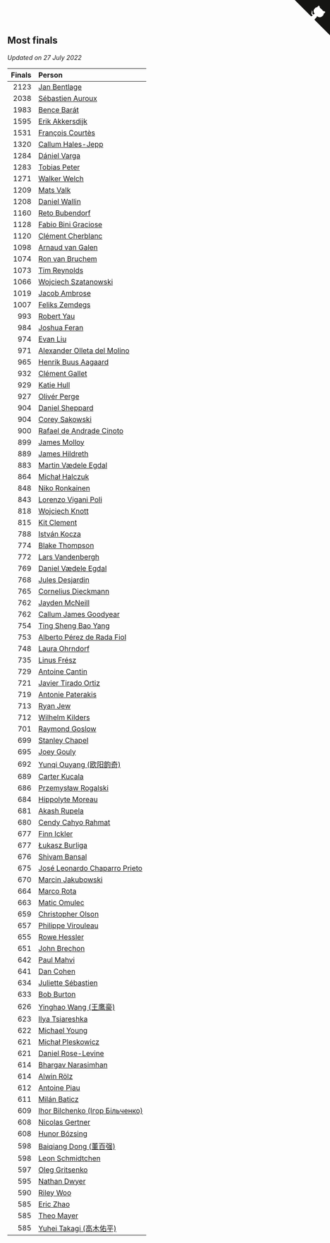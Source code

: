 ## Most finals

*Updated on 27 July 2022*

| Finals | Person |
| ---: | :--- |
| 2123 | [Jan Bentlage](https://www.worldcubeassociation.org/persons/2010BENT01) |
| 2038 | [Sébastien Auroux](https://www.worldcubeassociation.org/persons/2008AURO01) |
| 1983 | [Bence Barát](https://www.worldcubeassociation.org/persons/2008BARA01) |
| 1595 | [Erik Akkersdijk](https://www.worldcubeassociation.org/persons/2005AKKE01) |
| 1531 | [François Courtès](https://www.worldcubeassociation.org/persons/2008COUR01) |
| 1320 | [Callum Hales-Jepp](https://www.worldcubeassociation.org/persons/2012HALE01) |
| 1284 | [Dániel Varga](https://www.worldcubeassociation.org/persons/2008VARG01) |
| 1283 | [Tobias Peter](https://www.worldcubeassociation.org/persons/2014PETE03) |
| 1271 | [Walker Welch](https://www.worldcubeassociation.org/persons/2011WELC01) |
| 1209 | [Mats Valk](https://www.worldcubeassociation.org/persons/2007VALK01) |
| 1208 | [Daniel Wallin](https://www.worldcubeassociation.org/persons/2013WALL03) |
| 1160 | [Reto Bubendorf](https://www.worldcubeassociation.org/persons/2012BUBE01) |
| 1128 | [Fabio Bini Graciose](https://www.worldcubeassociation.org/persons/2010GRAC02) |
| 1120 | [Clément Cherblanc](https://www.worldcubeassociation.org/persons/2014CHER05) |
| 1098 | [Arnaud van Galen](https://www.worldcubeassociation.org/persons/2006GALE01) |
| 1074 | [Ron van Bruchem](https://www.worldcubeassociation.org/persons/2003BRUC01) |
| 1073 | [Tim Reynolds](https://www.worldcubeassociation.org/persons/2005REYN01) |
| 1066 | [Wojciech Szatanowski](https://www.worldcubeassociation.org/persons/2011SZAT01) |
| 1019 | [Jacob Ambrose](https://www.worldcubeassociation.org/persons/2010AMBR01) |
| 1007 | [Feliks Zemdegs](https://www.worldcubeassociation.org/persons/2009ZEMD01) |
| 993 | [Robert Yau](https://www.worldcubeassociation.org/persons/2009YAUR01) |
| 984 | [Joshua Feran](https://www.worldcubeassociation.org/persons/2011FERA01) |
| 974 | [Evan Liu](https://www.worldcubeassociation.org/persons/2009LIUE01) |
| 971 | [Alexander Olleta del Molino](https://www.worldcubeassociation.org/persons/2008OLLE01) |
| 965 | [Henrik Buus Aagaard](https://www.worldcubeassociation.org/persons/2006BUUS01) |
| 932 | [Clément Gallet](https://www.worldcubeassociation.org/persons/2004GALL02) |
| 929 | [Katie Hull](https://www.worldcubeassociation.org/persons/2010HULL01) |
| 927 | [Olivér Perge](https://www.worldcubeassociation.org/persons/2007PERG01) |
| 904 | [Daniel Sheppard](https://www.worldcubeassociation.org/persons/2009SHEP01) |
| 904 | [Corey Sakowski](https://www.worldcubeassociation.org/persons/2011SAKO01) |
| 900 | [Rafael de Andrade Cinoto](https://www.worldcubeassociation.org/persons/2007CINO01) |
| 899 | [James Molloy](https://www.worldcubeassociation.org/persons/2011MOLL01) |
| 889 | [James Hildreth](https://www.worldcubeassociation.org/persons/2009HILD01) |
| 883 | [Martin Vædele Egdal](https://www.worldcubeassociation.org/persons/2013EGDA02) |
| 864 | [Michał Halczuk](https://www.worldcubeassociation.org/persons/2006HALC01) |
| 848 | [Niko Ronkainen](https://www.worldcubeassociation.org/persons/2010RONK01) |
| 843 | [Lorenzo Vigani Poli](https://www.worldcubeassociation.org/persons/2007POLI01) |
| 818 | [Wojciech Knott](https://www.worldcubeassociation.org/persons/2011KNOT01) |
| 815 | [Kit Clement](https://www.worldcubeassociation.org/persons/2008CLEM01) |
| 788 | [István Kocza](https://www.worldcubeassociation.org/persons/2005KOCZ01) |
| 774 | [Blake Thompson](https://www.worldcubeassociation.org/persons/2010THOM03) |
| 772 | [Lars Vandenbergh](https://www.worldcubeassociation.org/persons/2003VAND01) |
| 769 | [Daniel Vædele Egdal](https://www.worldcubeassociation.org/persons/2013EGDA01) |
| 768 | [Jules Desjardin](https://www.worldcubeassociation.org/persons/2010DESJ01) |
| 765 | [Cornelius Dieckmann](https://www.worldcubeassociation.org/persons/2009DIEC01) |
| 762 | [Jayden McNeill](https://www.worldcubeassociation.org/persons/2012MCNE01) |
| 762 | [Callum James Goodyear](https://www.worldcubeassociation.org/persons/2012GOOD02) |
| 754 | [Ting Sheng Bao Yang](https://www.worldcubeassociation.org/persons/2008BAOY01) |
| 753 | [Alberto Pérez de Rada Fiol](https://www.worldcubeassociation.org/persons/2011FIOL01) |
| 748 | [Laura Ohrndorf](https://www.worldcubeassociation.org/persons/2009OHRN01) |
| 735 | [Linus Frész](https://www.worldcubeassociation.org/persons/2011FRES01) |
| 729 | [Antoine Cantin](https://www.worldcubeassociation.org/persons/2010CANT02) |
| 721 | [Javier Tirado Ortiz](https://www.worldcubeassociation.org/persons/2009TIRA01) |
| 719 | [Antonie Paterakis](https://www.worldcubeassociation.org/persons/2012PATE01) |
| 713 | [Ryan Jew](https://www.worldcubeassociation.org/persons/2008JEWR01) |
| 712 | [Wilhelm Kilders](https://www.worldcubeassociation.org/persons/2010KILD02) |
| 701 | [Raymond Goslow](https://www.worldcubeassociation.org/persons/2014GOSL01) |
| 699 | [Stanley Chapel](https://www.worldcubeassociation.org/persons/2016CHAP04) |
| 695 | [Joey Gouly](https://www.worldcubeassociation.org/persons/2007GOUL01) |
| 692 | [Yunqi Ouyang (欧阳韵奇)](https://www.worldcubeassociation.org/persons/2007YUNQ01) |
| 689 | [Carter Kucala](https://www.worldcubeassociation.org/persons/2015KUCA01) |
| 686 | [Przemysław Rogalski](https://www.worldcubeassociation.org/persons/2013ROGA02) |
| 684 | [Hippolyte Moreau](https://www.worldcubeassociation.org/persons/2008MORE02) |
| 681 | [Akash Rupela](https://www.worldcubeassociation.org/persons/2012RUPE01) |
| 680 | [Cendy Cahyo Rahmat](https://www.worldcubeassociation.org/persons/2010RAHM02) |
| 677 | [Finn Ickler](https://www.worldcubeassociation.org/persons/2012ICKL01) |
| 677 | [Łukasz Burliga](https://www.worldcubeassociation.org/persons/2013BURL01) |
| 676 | [Shivam Bansal](https://www.worldcubeassociation.org/persons/2011BANS02) |
| 675 | [José Leonardo Chaparro Prieto](https://www.worldcubeassociation.org/persons/2011CHAP01) |
| 670 | [Marcin Jakubowski](https://www.worldcubeassociation.org/persons/2007JAKU01) |
| 664 | [Marco Rota](https://www.worldcubeassociation.org/persons/2009ROTA01) |
| 663 | [Matic Omulec](https://www.worldcubeassociation.org/persons/2010OMUL02) |
| 659 | [Christopher Olson](https://www.worldcubeassociation.org/persons/2009OLSO01) |
| 657 | [Philippe Virouleau](https://www.worldcubeassociation.org/persons/2008VIRO01) |
| 655 | [Rowe Hessler](https://www.worldcubeassociation.org/persons/2007HESS01) |
| 651 | [John Brechon](https://www.worldcubeassociation.org/persons/2010BREC01) |
| 642 | [Paul Mahvi](https://www.worldcubeassociation.org/persons/2012MAHV01) |
| 641 | [Dan Cohen](https://www.worldcubeassociation.org/persons/2007COHE01) |
| 634 | [Juliette Sébastien](https://www.worldcubeassociation.org/persons/2014SEBA01) |
| 633 | [Bob Burton](https://www.worldcubeassociation.org/persons/2003BURT01) |
| 626 | [Yinghao Wang (王鹰豪)](https://www.worldcubeassociation.org/persons/2010WANG07) |
| 623 | [Ilya Tsiareshka](https://www.worldcubeassociation.org/persons/2012TERE01) |
| 622 | [Michael Young](https://www.worldcubeassociation.org/persons/2008YOUN02) |
| 621 | [Michał Pleskowicz](https://www.worldcubeassociation.org/persons/2009PLES01) |
| 621 | [Daniel Rose-Levine](https://www.worldcubeassociation.org/persons/2015ROSE01) |
| 614 | [Bhargav Narasimhan](https://www.worldcubeassociation.org/persons/2011NARA02) |
| 614 | [Alwin Rölz](https://www.worldcubeassociation.org/persons/2016ROLZ01) |
| 612 | [Antoine Piau](https://www.worldcubeassociation.org/persons/2008PIAU01) |
| 611 | [Milán Baticz](https://www.worldcubeassociation.org/persons/2005BATI01) |
| 609 | [Ihor Bilchenko (Ігор Більченко)](https://www.worldcubeassociation.org/persons/2011BILC01) |
| 608 | [Nicolas Gertner](https://www.worldcubeassociation.org/persons/2013GERT01) |
| 608 | [Hunor Bózsing](https://www.worldcubeassociation.org/persons/2009BOZS01) |
| 598 | [Baiqiang Dong (董百强)](https://www.worldcubeassociation.org/persons/2008DONG06) |
| 598 | [Leon Schmidtchen](https://www.worldcubeassociation.org/persons/2010SCHM01) |
| 597 | [Oleg Gritsenko](https://www.worldcubeassociation.org/persons/2011GRIT01) |
| 595 | [Nathan Dwyer](https://www.worldcubeassociation.org/persons/2011DWYE02) |
| 590 | [Riley Woo](https://www.worldcubeassociation.org/persons/2007WOOR01) |
| 585 | [Eric Zhao](https://www.worldcubeassociation.org/persons/2010ZHAO19) |
| 585 | [Theo Mayer](https://www.worldcubeassociation.org/persons/2012MAYE01) |
| 585 | [Yuhei Takagi (高木佑平)](https://www.worldcubeassociation.org/persons/2008TAKA01) |


<a href="https://github.com/jonatanklosko/wca_statistics" class="github-corner" aria-label="View source on Github"><svg width="80" height="80" viewBox="0 0 250 250" style="fill:#151513; color:#fff; position: absolute; top: 0; border: 0; right: 0;" aria-hidden="true"><path d="M0,0 L115,115 L130,115 L142,142 L250,250 L250,0 Z"></path><path d="M128.3,109.0 C113.8,99.7 119.0,89.6 119.0,89.6 C122.0,82.7 120.5,78.6 120.5,78.6 C119.2,72.0 123.4,76.3 123.4,76.3 C127.3,80.9 125.5,87.3 125.5,87.3 C122.9,97.6 130.6,101.9 134.4,103.2" fill="currentColor" style="transform-origin: 130px 106px;" class="octo-arm"></path><path d="M115.0,115.0 C114.9,115.1 118.7,116.5 119.8,115.4 L133.7,101.6 C136.9,99.2 139.9,98.4 142.2,98.6 C133.8,88.0 127.5,74.4 143.8,58.0 C148.5,53.4 154.0,51.2 159.7,51.0 C160.3,49.4 163.2,43.6 171.4,40.1 C171.4,40.1 176.1,42.5 178.8,56.2 C183.1,58.6 187.2,61.8 190.9,65.4 C194.5,69.0 197.7,73.2 200.1,77.6 C213.8,80.2 216.3,84.9 216.3,84.9 C212.7,93.1 206.9,96.0 205.4,96.6 C205.1,102.4 203.0,107.8 198.3,112.5 C181.9,128.9 168.3,122.5 157.7,114.1 C157.9,116.9 156.7,120.9 152.7,124.9 L141.0,136.5 C139.8,137.7 141.6,141.9 141.8,141.8 Z" fill="currentColor" class="octo-body"></path></svg></a><style>.github-corner:hover .octo-arm{animation:octocat-wave 560ms ease-in-out}@keyframes octocat-wave{0%,100%{transform:rotate(0)}20%,60%{transform:rotate(-25deg)}40%,80%{transform:rotate(10deg)}}@media (max-width:500px){.github-corner:hover .octo-arm{animation:none}.github-corner .octo-arm{animation:octocat-wave 560ms ease-in-out}}</style>

